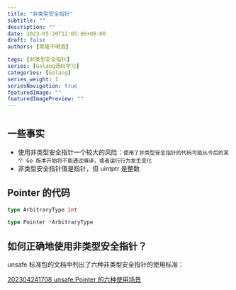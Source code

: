 ```yaml
---
title: "非类型安全指针"
subtitle: ""
description: ""
date: 2023-05-20T12:05:00+08:00
draft: false
authors: [索隆不喝酒]

tags: [非类型安全指针]
series: [Golang源码学习]
categories: [Golang]
series_weight: 1
seriesNavigation: true
featuredImage: ""
featuredImagePreview: ""
---
```

<!--more-->
#

## 一些事实

- 使用非类型安全指针一个较大的风险：`使用了非类型安全指针的代码可能从今后的某个 Go 版本开始将不能通过编译，或者运行行为发生变化`
- 非类型安全指针值是指针，但 uintptr 是整数

## Pointer 的代码

```go
type ArbitraryType int

type Pointer *ArbitraryType
```

## 如何正确地使用非类型安全指针？

unsafe 标准包的文档中列出了六种非类型安全指针的使用标准：

[202304241708 unsafe.Pointer 的六种使用场景](content/posts/go/golang-origin/202304241708%20unsafe.Pointer%20的六种使用场景.md)